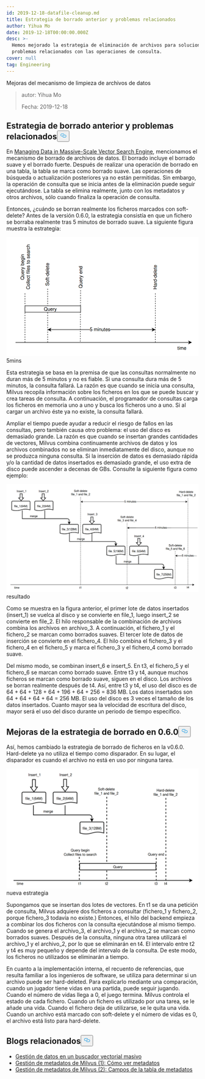 ```yaml
---
id: 2019-12-18-datafile-cleanup.md
title: Estrategia de borrado anterior y problemas relacionados
author: Yihua Mo
date: 2019-12-18T00:00:00.000Z
desc: >-
  Hemos mejorado la estrategia de eliminación de archivos para solucionar los
  problemas relacionados con las operaciones de consulta.
cover: null
tag: Engineering
---
```

<custom-h1>Mejoras del mecanismo de limpieza de archivos de datos</custom-h1><blockquote>
<p>autor: Yihua Mo</p>
<p>Fecha: 2019-12-18</p>
</blockquote>
<h2 id="Previous-delete-strategy-and-related-problems" class="common-anchor-header">Estrategia de borrado anterior y problemas relacionados<button data-href="#Previous-delete-strategy-and-related-problems" class="anchor-icon" translate="no">
      <svg translate="no"
        aria-hidden="true"
        focusable="false"
        height="20"
        version="1.1"
        viewBox="0 0 16 16"
        width="16"
      >
        <path
          fill="#0092E4"
          fill-rule="evenodd"
          d="M4 9h1v1H4c-1.5 0-3-1.69-3-3.5S2.55 3 4 3h4c1.45 0 3 1.69 3 3.5 0 1.41-.91 2.72-2 3.25V8.59c.58-.45 1-1.27 1-2.09C10 5.22 8.98 4 8 4H4c-.98 0-2 1.22-2 2.5S3 9 4 9zm9-3h-1v1h1c1 0 2 1.22 2 2.5S13.98 12 13 12H9c-.98 0-2-1.22-2-2.5 0-.83.42-1.64 1-2.09V6.25c-1.09.53-2 1.84-2 3.25C6 11.31 7.55 13 9 13h4c1.45 0 3-1.69 3-3.5S14.5 6 13 6z"
        ></path>
      </svg>
    </button></h2><p>En <a href="/blog/es/2019-11-08-data-management.md">Managing Data in Massive-Scale Vector Search Engine</a>, mencionamos el mecanismo de borrado de archivos de datos. El borrado incluye el borrado suave y el borrado fuerte. Después de realizar una operación de borrado en una tabla, la tabla se marca como borrado suave. Las operaciones de búsqueda o actualización posteriores ya no están permitidas. Sin embargo, la operación de consulta que se inicia antes de la eliminación puede seguir ejecutándose. La tabla se elimina realmente, junto con los metadatos y otros archivos, sólo cuando finaliza la operación de consulta.</p>
<p>Entonces, ¿cuándo se borran realmente los ficheros marcados con soft-delete? Antes de la versión 0.6.0, la estrategia consistía en que un fichero se borraba realmente tras 5 minutos de borrado suave. La siguiente figura muestra la estrategia:</p>
<p>
  
   <span class="img-wrapper"> <img translate="no" src="https://raw.githubusercontent.com/milvus-io/community/master/blog/assets/datafile_clean/5mins.png" alt="5mins" class="doc-image" id="5mins" />
   </span> <span class="img-wrapper"> <span>5mins</span> </span></p>
<p>Esta estrategia se basa en la premisa de que las consultas normalmente no duran más de 5 minutos y no es fiable. Si una consulta dura más de 5 minutos, la consulta fallará. La razón es que cuando se inicia una consulta, Milvus recopila información sobre los ficheros en los que se puede buscar y crea tareas de consulta. A continuación, el programador de consultas carga los ficheros en memoria uno a uno y busca los ficheros uno a uno. Si al cargar un archivo éste ya no existe, la consulta fallará.</p>
<p>Ampliar el tiempo puede ayudar a reducir el riesgo de fallos en las consultas, pero también causa otro problema: el uso del disco es demasiado grande. La razón es que cuando se insertan grandes cantidades de vectores, Milvus combina continuamente archivos de datos y los archivos combinados no se eliminan inmediatamente del disco, aunque no se produzca ninguna consulta. Si la inserción de datos es demasiado rápida y/o la cantidad de datos insertados es demasiado grande, el uso extra de disco puede ascender a decenas de GBs. Consulte la siguiente figura como ejemplo:</p>
<p>
  
   <span class="img-wrapper"> <img translate="no" src="https://raw.githubusercontent.com/milvus-io/community/master/blog/assets/datafile_clean/5min_result.png" alt="result" class="doc-image" id="result" />
   </span> <span class="img-wrapper"> <span>resultado</span> </span></p>
<p>Como se muestra en la figura anterior, el primer lote de datos insertados (insert_1) se vuelca al disco y se convierte en file_1, luego insert_2 se convierte en file_2. El hilo responsable de la combinación de archivos combina los archivos en archivo_3. A continuación, el fichero_1 y el fichero_2 se marcan como borrados suaves. El tercer lote de datos de inserción se convierte en el fichero_4. El hilo combina el fichero_3 y el fichero_4 en el fichero_5 y marca el fichero_3 y el fichero_4 como borrado suave.</p>
<p>Del mismo modo, se combinan insert_6 e insert_5. En t3, el fichero_5 y el fichero_6 se marcan como borrado suave. Entre t3 y t4, aunque muchos ficheros se marcan como borrado suave, siguen en el disco. Los archivos se borran realmente después de t4. Así, entre t3 y t4, el uso del disco es de 64 + 64 + 128 + 64 + 196 + 64 + 256 = 836 MB. Los datos insertados son 64 + 64 + 64 + 64 = 256 MB. El uso del disco es 3 veces el tamaño de los datos insertados. Cuanto mayor sea la velocidad de escritura del disco, mayor será el uso del disco durante un periodo de tiempo específico.</p>
<h2 id="Improvements-of-the-delete-strategy-in-060" class="common-anchor-header">Mejoras de la estrategia de borrado en 0.6.0<button data-href="#Improvements-of-the-delete-strategy-in-060" class="anchor-icon" translate="no">
      <svg translate="no"
        aria-hidden="true"
        focusable="false"
        height="20"
        version="1.1"
        viewBox="0 0 16 16"
        width="16"
      >
        <path
          fill="#0092E4"
          fill-rule="evenodd"
          d="M4 9h1v1H4c-1.5 0-3-1.69-3-3.5S2.55 3 4 3h4c1.45 0 3 1.69 3 3.5 0 1.41-.91 2.72-2 3.25V8.59c.58-.45 1-1.27 1-2.09C10 5.22 8.98 4 8 4H4c-.98 0-2 1.22-2 2.5S3 9 4 9zm9-3h-1v1h1c1 0 2 1.22 2 2.5S13.98 12 13 12H9c-.98 0-2-1.22-2-2.5 0-.83.42-1.64 1-2.09V6.25c-1.09.53-2 1.84-2 3.25C6 11.31 7.55 13 9 13h4c1.45 0 3-1.69 3-3.5S14.5 6 13 6z"
        ></path>
      </svg>
    </button></h2><p>Así, hemos cambiado la estrategia de borrado de ficheros en la v0.6.0. Hard-delete ya no utiliza el tiempo como disparador. En su lugar, el disparador es cuando el archivo no está en uso por ninguna tarea.</p>
<p>
  
   <span class="img-wrapper"> <img translate="no" src="https://raw.githubusercontent.com/milvus-io/community/master/blog/assets/datafile_clean/new_strategy.png" alt="newstrategy" class="doc-image" id="newstrategy" />
   </span> <span class="img-wrapper"> <span>nueva estrategia</span> </span></p>
<p>Supongamos que se insertan dos lotes de vectores. En t1 se da una petición de consulta, Milvus adquiere dos ficheros a consultar (fichero_1 y fichero_2, porque fichero_3 todavía no existe.) Entonces, el hilo del backend empieza a combinar los dos ficheros con la consulta ejecutándose al mismo tiempo. Cuando se genera el archivo_3, el archivo_1 y el archivo_2 se marcan como borrados suaves. Después de la consulta, ninguna otra tarea utilizará el archivo_1 y el archivo_2, por lo que se eliminarán en t4. El intervalo entre t2 y t4 es muy pequeño y depende del intervalo de la consulta. De este modo, los ficheros no utilizados se eliminarán a tiempo.</p>
<p>En cuanto a la implementación interna, el recuento de referencias, que resulta familiar a los ingenieros de software, se utiliza para determinar si un archivo puede ser hard-deleted. Para explicarlo mediante una comparación, cuando un jugador tiene vidas en una partida, puede seguir jugando. Cuando el número de vidas llega a 0, el juego termina. Milvus controla el estado de cada fichero. Cuando un fichero es utilizado por una tarea, se le añade una vida. Cuando el fichero deja de utilizarse, se le quita una vida. Cuando un archivo está marcado con soft-delete y el número de vidas es 0, el archivo está listo para hard-delete.</p>
<h2 id="Related-blogs" class="common-anchor-header">Blogs relacionados<button data-href="#Related-blogs" class="anchor-icon" translate="no">
      <svg translate="no"
        aria-hidden="true"
        focusable="false"
        height="20"
        version="1.1"
        viewBox="0 0 16 16"
        width="16"
      >
        <path
          fill="#0092E4"
          fill-rule="evenodd"
          d="M4 9h1v1H4c-1.5 0-3-1.69-3-3.5S2.55 3 4 3h4c1.45 0 3 1.69 3 3.5 0 1.41-.91 2.72-2 3.25V8.59c.58-.45 1-1.27 1-2.09C10 5.22 8.98 4 8 4H4c-.98 0-2 1.22-2 2.5S3 9 4 9zm9-3h-1v1h1c1 0 2 1.22 2 2.5S13.98 12 13 12H9c-.98 0-2-1.22-2-2.5 0-.83.42-1.64 1-2.09V6.25c-1.09.53-2 1.84-2 3.25C6 11.31 7.55 13 9 13h4c1.45 0 3-1.69 3-3.5S14.5 6 13 6z"
        ></path>
      </svg>
    </button></h2><ul>
<li><a href="/blog/es/2019-11-08-data-management.md">Gestión de datos en un buscador vectorial masivo</a></li>
<li><a href="https://milvus.io/blog/managing-metadata-in-milvus-1.md">Gestión de metadatos de Milvus (1): Cómo ver metadatos</a></li>
<li><a href="/blog/es/2019-12-27-meta-table.md">Gestión de metadatos de Milvus (2): Campos de la tabla de metadatos</a></li>
</ul>
